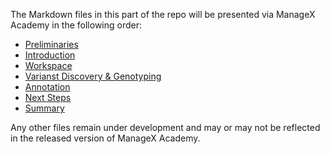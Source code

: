 The Markdown files in this part of the repo will be presented via ManageX Academy in the following order:

- [Preliminaries](/genomics/analysis/prelims.md)
- [Introduction](/genomics/analysis/intro.md)
- [Workspace](/genomics/analysis/workspace.md)
- [Varianst Discovery & Genotyping](/genomics/analysis/variants.md)
- [Annotation](/genomics/analysis/annotate.md)
- [Next Steps](/genomics/analysis/nextsteps.md)
- [Summary](/genomics/analysis/summary.md)

Any other files remain under development and may or may not be reflected in the released version of ManageX Academy.
